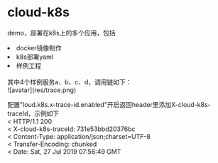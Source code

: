 # cloud-k8s

demo，部署在k8s上的多个应用，包括
<li>docker镜像制作</li>
<li>k8s部署yaml</li>
<li>样例工程</li>
<br>
其中4个样例服务a、b、c、d，调用链如下：<br>
![avatar](res/trace.png)
<br>

配置"loud.k8s.x-trace-id.enabled"开启返回header里添加X-cloud-k8s-traceId，示例如下<br>
< HTTP/1.1 200 <br>
< X-cloud-k8s-traceId: 731e53bbd20376bc<br>
< Content-Type: application/json;charset=UTF-8<br>
< Transfer-Encoding: chunked<br>
< Date: Sat, 27 Jul 2019 07:56:49 GMT<br>

